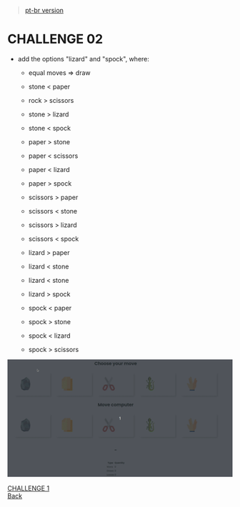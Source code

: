 > [pt-br version](README-PTBR.md)

# CHALLENGE 02

- add the options "lizard" and "spock", where:
    - equal moves => draw
    - stone < paper
    - rock > scissors
    - stone > lizard
    - stone < spock

    - paper > stone
    - paper < scissors
    - paper < lizard
    - paper > spock

    - scissors > paper
    - scissors < stone
    - scissors > lizard
    - scissors < spock

    - lizard > paper
    - lizard < stone
    - lizard < stone
    - lizard > spock

    - spock < paper
    - spock > stone
    - spock < lizard
    - spock > scissors
    
![](../gifs/challenge-2.gif)

[CHALLENGE 1](../challenge-1/README.md)  
[Back](../README.md)